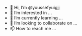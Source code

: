 - 👋 Hi, I’m @youssefyuigjj
- 👀 I’m interested in ...
- 🌱 I’m currently learning ...
- 💞️ I’m looking to collaborate on ...
- 📫 How to reach me ...

<!---
youssefyuigjj/youssefyuigjj is a ✨ special ✨ repository because its `README.md` (this file) appears on your GitHub profile.
You can click the Preview link to take a look at your changes.
--->
